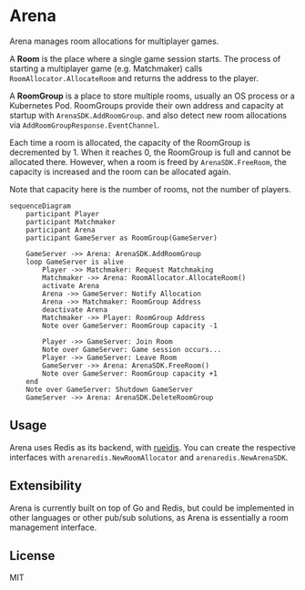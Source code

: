 # Arena

Arena manages room allocations for multiplayer games.

A **Room** is the place where a single game session starts.
The process of starting a multiplayer game (e.g. Matchmaker) calls `RoomAllocator.AllocateRoom` and returns the address to the player.

A **RoomGroup** is a place to store multiple rooms, usually an OS process or a Kubernetes Pod.
RoomGroups provide their own address and capacity at startup with `ArenaSDK.AddRoomGroup`.
and also detect new room allocations via `AddRoomGroupResponse.EventChannel`.

Each time a room is allocated, the capacity of the RoomGroup is decremented by 1.
When it reaches 0, the RoomGroup is full and cannot be allocated there.
However, when a room is freed by `ArenaSDK.FreeRoom`, the capacity is increased and the room can be allocated again.

Note that capacity here is the number of rooms, not the number of players.

```mermaid
sequenceDiagram
    participant Player
    participant Matchmaker
    participant Arena
    participant GameServer as RoomGroup(GameServer)

    GameServer ->> Arena: ArenaSDK.AddRoomGroup
    loop GameServer is alive
        Player ->> Matchmaker: Request Matchmaking
        Matchmaker ->> Arena: RoomAllocator.AllocateRoom()
        activate Arena
        Arena ->> GameServer: Notify Allocation
        Arena ->> Matchmaker: RoomGroup Address
        deactivate Arena
        Matchmaker ->> Player: RoomGroup Address
        Note over GameServer: RoomGroup capacity -1

        Player ->> GameServer: Join Room
        Note over GameServer: Game session occurs...
        Player ->> GameServer: Leave Room
        GameServer ->> Arena: ArenaSDK.FreeRoom()
        Note over GameServer: RoomGroup capacity +1
    end
    Note over GameServer: Shutdown GameServer
    GameServer ->> Arena: ArenaSDK.DeleteRoomGroup
```

## Usage

Arena uses Redis as its backend, with [rueidis](https://github.com/redis/rueidis).
You can create the respective interfaces with `arenaredis.NewRoomAllocator` and `arenaredis.NewArenaSDK`.

## Extensibility

Arena is currently built on top of Go and Redis,
but could be implemented in other languages or other pub/sub solutions, as Arena is essentially a room management interface.

## License

MIT